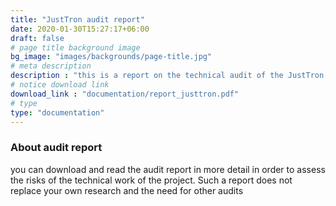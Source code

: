 ```yaml
---
title: "JustTron audit report"
date: 2020-01-30T15:27:17+06:00
draft: false
# page title background image
bg_image: "images/backgrounds/page-title.jpg"
# meta description
description : "this is a report on the technical audit of the JustTron project"
# notice download link
download_link : "documentation/report_justtron.pdf"
# type
type: "documentation"
---
```



### About audit report

you can download and read the audit report in more detail in order to assess the risks of the technical work of the project. Such a report does not replace your own research and the need for other audits


